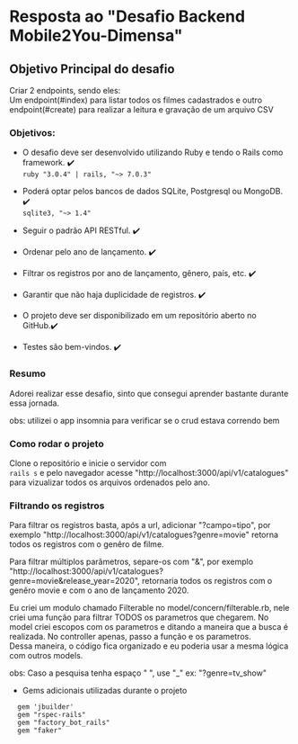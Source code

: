 # **Resposta ao "Desafio Backend Mobile2You-Dimensa"**

## **Objetivo Principal do desafio**
Criar 2 endpoints, sendo eles:<br>
Um endpoint(#index) para listar todos os filmes cadastrados e outro endpoint(#create) para realizar a leitura e gravação de um arquivo CSV

### **Objetivos:**

- O desafio deve ser desenvolvido utilizando Ruby e tendo o Rails como framework. :heavy_check_mark: <br>
    ```ruby "3.0.4" | rails, "~> 7.0.3"```

- Poderá optar pelos bancos de dados SQLite, Postgresql ou MongoDB. :heavy_check_mark:<br>
    ```sqlite3, "~> 1.4"```

- Seguir o padrão API RESTful. :heavy_check_mark:<br>
- Ordenar pelo ano de lançamento. :heavy_check_mark: <br>
- Filtrar os registros por ano de lançamento, gênero, país, etc. :heavy_check_mark:
- Garantir que não haja duplicidade de registros. :heavy_check_mark: <br>
- O projeto deve ser disponibilizado em um repositório aberto no GitHub.:heavy_check_mark:
- Testes são bem-vindos. :heavy_check_mark:

### **Resumo**
 Adorei realizar esse desafio, sinto que consegui aprender bastante durante essa jornada.

obs: utilizei o app insomnia para verificar se o crud estava correndo bem <br>

### **Como rodar o projeto**
Clone o repositório e inicie o servidor com<br>
```rails s``` e
pelo navegador acesse "http://localhost:3000/api/v1/catalogues" para vizualizar todos os arquivos ordenados pelo ano.

### **Filtrando os registros**

Para filtrar os registros basta, após a url, adicionar "?campo=tipo", por exemplo "http://localhost:3000/api/v1/catalogues?genre=movie" retorna todos os registros com o genêro de filme.

Para filtrar múltiplos parâmetros, separe-os com "&", por exemplo "http://localhost:3000/api/v1/catalogues?genre=movie&release_year=2020", retornaria todos os registros com o genêro movie e com o ano de lançamento 2020.

Eu criei um modulo chamado Filterable no model/concern/filterable.rb, nele criei uma função para filtrar TODOS os parametros que chegarem. No model criei escopos com os parametros e ditando a maneira que a busca é realizada. No controller apenas, passo a função e os parametros.<br>
Dessa maneira, o código fica organizado e eu poderia usar a mesma lógica com outros models.

obs: Caso a pesquisa tenha espaço " ", use "_" ex: "?genre=tv_show"

- Gems adicionais utilizadas durante o projeto
```
  gem 'jbuilder'
  gem "rspec-rails"
  gem "factory_bot_rails"
  gem "faker"
```
